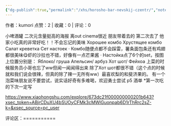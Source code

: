 ```yaml
---
{"dg-publish":true,"permalink":"/xhs/horosho-bar-nevskij-czentr/","noteIcon":"","updated":"2025-03-17T22:50:42.175+08:00"}
---
```


作者：kumori
点赞：2   |   收藏：0   |   评论：0

小啤酒罐 二次元含量挺高的海报 离out cinema很近
朋友带着去的 第二次去了 他家小吃真的非常好吃！！不会忘记的美味
Хорошее комбо
Хрустящее комбо
Салат креветка
Сет настоек
· Комбо随便点都不会踩雷，薯条面包条还有鸡翅都很美味😋虾的沙拉也不错，好像有一点芒果酱
· Настойка点了6个的set，按图上位置分别是：
Яблоко/ груша
Апельсин/ арбуз
Хот шот/ Фейхоа
上菜的时候服务员小哥也忘了ww但闻一闻闻得出来
除了Хот шот都很不错（这个点的时候就和我们说会很辣，但真的除了辣一无所有ww）最喜欢梨的和斐济果的。
有一个泡菜味朋友说不要尝试，说实话好奇有多难喝，欢迎勇士尝试
p5 酒单
*第一次吃的下次一定写

https://www.xiaohongshu.com/explore/673dc21f000000000201b643?xsec_token=ABjrCDuXU4bSUOyCFMk3cMWlGuonpab6D1rThRrc2sZ-k=&xsec_source=pc_user

评论区：===========

